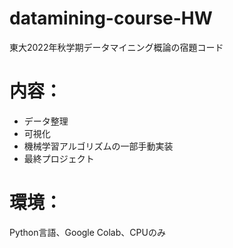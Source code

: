 # datamining-course-HW
東大2022年秋学期データマイニング概論の宿題コード
# 内容：
* データ整理
* 可視化
* 機械学習アルゴリズムの一部手動実装
* 最終プロジェクト

# 環境：
Python言語、Google Colab、CPUのみ
